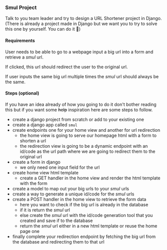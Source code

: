 ### Smul Project

Talk to you team leader and try to design a URL Shortener project in Django. (There is already a project made in Django but we want you to try to solve this one by yourself. You can do it 🚀)

#### Requirements

User needs to be able to go to a webpage input a big url into a form and retrieve a *smul* url.

If clicked, this url should redirect the user to the original url.

If user inputs the same big url multiple times the *smul* url should always be the same.

#### Steps (optional)

If you have an idea already of how you going to do it don't bother reading this but if you want some ~~help~~ inspiration here are some steps to follow.

- create a django project from scratch or add to your existing one
- create a django app called `smul`
- create endpoints one for your home view and another for url redirection
  - the home view is going to serve our homepage html with a form to shorten a url
  - the redirection view is going to be a dynamic endpoint with an id/code as the url path where we are going to redirect them to the original url
- create a form in django
  - we only need one input field for the url
- create home view html template
  - create a GET handler in the home view and render the html template with the form
- create a model to map out your big urls to your *smul* urls
- create a way to generate a unique id/code for the *smul* urls
- create a POST handler in the home view to retrieve the form data
  - here you want to check if the big url is already in the database
  - if it is return the *smul* url
  - else create the *smul* url with the id/code generation tool that you created and save if to the database
  - return the *smul* url either in a new html template or reuse the home page one
- finally complete your redirection endpoint by fetching the big url from the database and redirecting them to that url